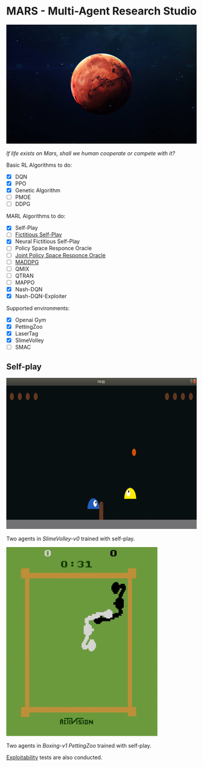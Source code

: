 # MARS - Multi-Agent Research Studio
<img src="https://github.com/quantumiracle/MARS/blob/master/img/mars_label.jpg" alt="drawing" width="1000"/>


*If life exists on Mars, shall we human cooperate or compete with it?* 

Basic RL Algorithms to do:
- [x] DQN
- [x] PPO
- [x] Genetic Algorithm
- [ ] PMOE
- [ ] DDPG

MARL Algorithms to do:
- [x] Self-Play
- [ ] [Fictitious Self-Play](http://proceedings.mlr.press/v37/heinrich15.pdf)
- [x] Neural Fictitious Self-Play
- [ ] Policy Space Responce Oracle
- [ ] [Joint Policy Space Responce Oracle](http://proceedings.mlr.press/v139/marris21a.html)
- [ ] [MADDPG](https://arxiv.org/abs/1706.02275)
- [ ] QMIX
- [ ] QTRAN
- [ ] MAPPO
- [x] Nash-DQN
- [x] Nash-DQN-Exploiter

Supported environments:
- [x] Openai Gym
- [x] PettingZoo
- [x] LaserTag
- [x] SlimeVolley
- [ ] SMAC

## Self-play
<img src="https://github.com/quantumiracle/MARS/blob/master/img/slimevolley-selfplay.gif" height=400 width=1000 >

Two agents in *SlimeVolley-v0* trained with self-play. 

<img src="https://github.com/quantumiracle/MARS/blob/master/img/boxing-selfplay.gif" height=500 width=400 >

Two agents in *Boxing-v1 PettingZoo* trained with self-play. 

[Exploitability](exploit.md) tests are also conducted.
